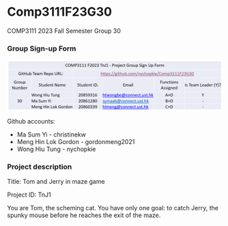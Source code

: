 # Comp3111F23G30
COMP3111 2023 Fall Semester Group 30

### Group Sign-up Form

![The Group Formation form](Group_formation_form.png)

Github accounts:
* Ma Sum Yi - christinekw
* Meng Hin Lok Gordon - gordonmeng2021
* Wong Hiu Tung - nychopkie

### Project description
Title: Tom and Jerry in maze game

Project ID: TnJ1

You are Tom, the scheming cat. You have only one goal: to catch Jerry, the spunky mouse before he reaches the exit of the maze.
